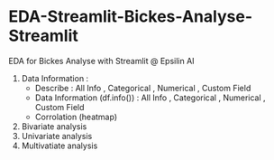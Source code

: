 # EDA-Streamlit-Bickes-Analyse-Streamlit
EDA for Bickes Analyse with Streamlit @ Epsilin AI
1) Data Information :
    * Describe : All Info , Categorical , Numerical , Custom Field
    * Data Information (df.info()) : All Info , Categorical , Numerical , Custom Field
    * Corrolation (heatmap)
2) Bivariate analysis
3) Univariate analysis
4) Multivatiate analysis

